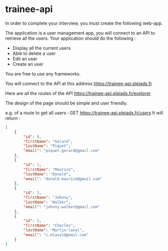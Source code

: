 # trainee-api

In order to complete your interview, you must create the following web-app.

The application is a user management app, you will connect to an API to retrieve all the users. Your application should do the following :

- Display all the current users
- Able to delete a user
- Edit an user
- Create an user

You are free to use any frameworks.

You will connect to the API at this address https://trainee-api.pleiads.fr

Here are all the routes of the API  https://trainee-api.pleiads.fr/explorer

The design of the page should be simple and user friendly.

e.g. of a route to get all users :
GET https://trainee-api.pleiads.fr/users 
It will return :

```json
[
	{
		"id": 0,
		"firstName": "Gérard",
		"lastName": "Piquet",
		"email": "piquet.gerard@gmail.com"
	},
	{
		"id": 1,
		"firstName": "Maurice",
		"lastName": "Donald",
		"email": "donald.maurice@gmail.com"
	},
	{
		"id": 2,
		"firstName": "Johnny",
		"lastName": "Walker",
		"email": "johnny.walker@gmail.com"
	},
	{
		"id": 3,
		"firstName": "Charles",
		"lastName": "Martin-laval",
		"email": "c.mlaval@gmail.com"
	}
]
```
